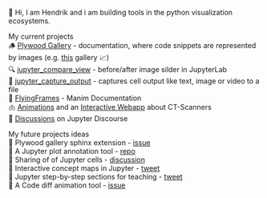 👋 Hi, I am Hendrik and i am building tools in the python visualization ecosystems.  

My current projects  
🪵 [Plywood Gallery](https://github.com/kolibril13/plywood-gallery) - documentation, where code snippets are represented by images (e.g. [this](https://kolibril13.github.io/plywood-gallery-functions/) gallery 📈)  
🔍 [jupyter_compare_view](https://github.com/Octoframes/jupyter_compare_view) -  before/after image silder in JupyterLab  
📸  [jupyter_capture_output](https://github.com/Octoframes/jupyter_capture_output) - captures cell output like text, image or video to a file  
🎨 [FlyingFrames](https://flyingframes.readthedocs.io/en/latest/) - Manim Documentation  
🫁 [Animations](https://www.youtube.com/watch?v=f0sxjhGHRPo) and an [Interactive Webapp](https://kolibril13.github.io/ct-scanner-webapp/) about CT-Scanners  
💬 [Discussions](https://discourse.jupyter.org/u/kolibril13/activity/topics) on Jupyter Discourse


My future projects ideas  
🌱 Plywood gallery sphinx extension - [issue](https://github.com/kolibril13/plywood-gallery/issues/23)  
🌱 A Jupyter plot annotation tool - [repo](https://github.com/Octoframes/tldraw_jupyter_experiment)   
🌱 Sharing of of Jupyter cells - [discussion](https://discourse.jupyter.org/t/jupyterpost-post-from-jupyterhub-to-a-chat-server-mattermost/17656/5#posting-to-other-platforms-2)    
🌱 Interactive concept maps in Jupyter - [tweet](https://twitter.com/kolibril13/status/1634123208554082306)  
🌱 Jupyter step-by-step sections for teaching - [tweet](https://twitter.com/kolibril13/status/1639262409175990272)  
🌱 A Code diff animation tool - [issue](https://github.com/carbon-app/carbon/issues/1346)  
 
<!-- 

📹   
Here are some ideas to get you started:

- 🔭 I’m currently working on ...
- 🌱 I’m currently learning ...
- 👯 I’m looking to collaborate on ...
- 🤔 I’m looking for help with ...
- 💬 Ask me about ...
- 📫 How to reach me: ...
- 😄 Pronouns: ... -->